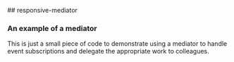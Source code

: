 ## responsive-mediator

### An example of a mediator

This is just a small piece of code to demonstrate using a mediator to handle event subscriptions and delegate the appropriate work to colleagues.
